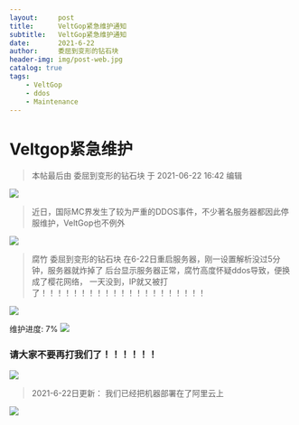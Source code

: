 ```yaml
---
layout:     post
title:      VeltGop紧急维护通知
subtitle:   VeltGop紧急维护通知
date:       2021-6-22
author:     委屈到变形的钻石块
header-img: img/post-web.jpg
catalog: true
tags:
    - VeltGop
    - ddos
    - Maintenance
---
```


# Veltgop紧急维护

> 本帖最后由 委屈到变形的钻石块 于 2021-06-22 16:42 编辑

![](https://bbs.veltgop.xyz/img/page.png)

> 近日，国际MC界发生了较为严重的DDOS事件，不少著名服务器都因此停服维护，VeltGop也不例外

![](https://bbs.veltgop.xyz/img/page.png)

> 腐竹 委屈到变形的钻石块 在6-22日重启服务器，刚一设置解析没过5分钟，服务器就炸掉了
后台显示服务器正常，腐竹高度怀疑ddos导致，便换成了樱花网络，
一天没到，IP就又被打了！！！！！！！！！！！！！！！！！！！！！

![](https://bbs.veltgop.xyz/img/page.png)

维护进度: 7%
![](https://bbs.veltgop.xyz/img/page.png)
### 请大家不要再打我们了！！！！！！
![](https://bbs.veltgop.xyz/img/page.png)
> 2021-6-22日更新：
我们已经把机器部署在了阿里云上

![](https://bbs.veltgop.xyz/img/page.png)
